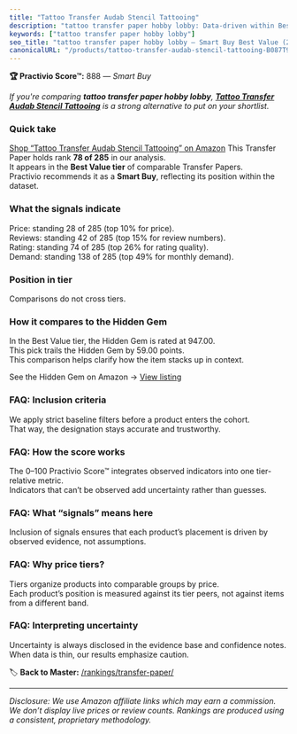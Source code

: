 ```yaml
---
title: "Tattoo Transfer Audab Stencil Tattooing"
description: "tattoo transfer paper hobby lobby: Data-driven within Best Value ranking using the Practivio Score™. Positioned by quality, value, demand, findability, momentu…"
keywords: ["tattoo transfer paper hobby lobby"]
seo_title: "tattoo transfer paper hobby lobby — Smart Buy Best Value (2025)"
canonicalURL: "/products/tattoo-transfer-audab-stencil-tattooing-B087T9ZHSW/"
---
```


**🏆 Practivio Score™:** 888 — _Smart Buy_


*If you're comparing **tattoo transfer paper hobby lobby**, **[Tattoo Transfer Audab Stencil Tattooing](https://www.amazon.com/dp/B087T9ZHSW?tag=practivio-20)** is a strong alternative to put on your shortlist.*
### Quick take
[Shop “Tattoo Transfer Audab Stencil Tattooing” on Amazon](https://www.amazon.com/dp/B087T9ZHSW?tag=practivio-20)
This Transfer Paper holds rank **78 of 285** in our analysis.  
It appears in the **Best Value tier** of comparable Transfer Papers.  
Practivio recommends it as a **Smart Buy**, reflecting its position within the dataset.

### What the signals indicate
Price: standing 28 of 285 (top 10% for price).  
Reviews: standing 42 of 285 (top 15% for review numbers).  
Rating: standing 74 of 285 (top 26% for rating quality).  
Demand: standing 138 of 285 (top 49% for monthly demand).

### Position in tier
Comparisons do not cross tiers.

### How it compares to the Hidden Gem
In the Best Value tier, the Hidden Gem is rated at 947.00.  
This pick trails the Hidden Gem by 59.00 points.  
This comparison helps clarify how the item stacks up in context.  

See the Hidden Gem on Amazon → [View listing](https://www.amazon.com/dp/B0943DQ9CD?tag=practivio-20)

### FAQ: Inclusion criteria
We apply strict baseline filters before a product enters the cohort.  
That way, the designation stays accurate and trustworthy.

### FAQ: How the score works
The 0–100 Practivio Score™ integrates observed indicators into one tier-relative metric.  
Indicators that can’t be observed add uncertainty rather than guesses.

### FAQ: What “signals” means here
Inclusion of signals ensures that each product’s placement is driven by observed evidence, not assumptions.

### FAQ: Why price tiers?
Tiers organize products into comparable groups by price.  
Each product’s position is measured against its tier peers, not against items from a different band.

### FAQ: Interpreting uncertainty
Uncertainty is always disclosed in the evidence base and confidence notes.  
When data is thin, our results emphasize caution.


🏷️ **Back to Master:** [/rankings/transfer-paper/](/rankings/transfer-paper/)

---
_Disclosure: We use Amazon affiliate links which may earn a commission. We don’t display live prices or review counts. Rankings are produced using a consistent, proprietary methodology._
